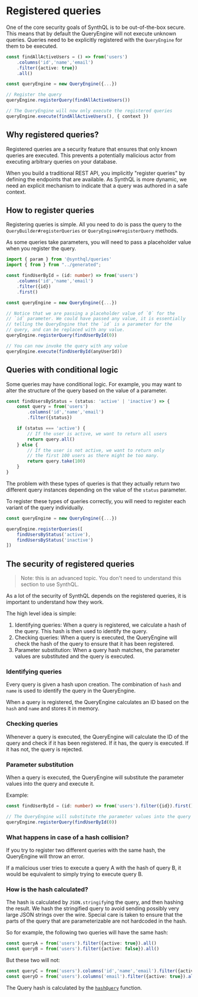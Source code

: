 # Registered queries

One of the core security goals of SynthQL is to be out-of-the-box secure. This means that by default the QueryEngine will not execute unknown queries. Queries need to be explicitly registered with the `QueryEngine` for them to be executed.

```ts
const findAllActiveUsers = () => from('users')
    .columns('id','name','email')
    .filter({active: true})
    .all()

const queryEngine = new QueryEngine({...})

// Register the query
queryEngine.registerQuery(findAllActiveUsers())

// The QueryEngine will now only execute the registered queries
queryEngine.execute(findAllActiveUsers(), { context })
```

## Why registered queries?

Registered queries are a security feature that ensures that only known queries are executed. This prevents a potentially malicious actor from executing arbitrary queries on your database.

When you build a traditional REST API, you implicitly "register queries" by defining the endpoints that are available. As SynthQL is more dynamic, we need an explicit mechanism to indicate that a query was authored in a safe context.

## How to register queries

Registering queries is simple. All you need to do is pass the query to the `QueryBuilder#registerQueries` or `QueryEngine#registerQuery` methods.

As some queries take parameters, you will need to pass a placeholder value when you register the query.

```ts
import { param } from '@synthql/queries'
import { from } from "../generated";

const findUserById = (id: number) => from('users')
    .columns('id','name','email')
    .filter({id})
    .first()

const queryEngine = new QueryEngine({...})

// Notice that we are passing a placeholder value of `0` for the 
// `id` parameter. We could have passed any value, it is essentially
// telling the QueryEngine that the `id` is a parameter for the
// query, and can be replaced with any value.
queryEngine.registerQuery(findUserById(0))

// You can now invoke the query with any value
queryEngine.execute(findUserById(anyUserId))
```

## Queries with conditional logic

Some queries may have conditional logic. For example, you may want to alter the structure of the query based on the value of a parameter.

```ts
const findUsersByStatus = (status: 'active' | 'inactive') => {
    const query = from('users')
        .columns('id','name','email')
        .filter({status})

    if (status === 'active') {
        // If the user is active, we want to return all users
        return query.all()
    } else {
        // If the user is not active, we want to return only 
        // the first 100 users as there might be too many.
        return query.take(100)
    }
}
```

The problem with these types of queries is that they actually return two different query instances depending on the value of the `status` parameter.

To register these types of queries correctly, you will need to register each variant of the query individually.

```ts
const queryEngine = new QueryEngine({...})

queryEngine.registerQueries([
    findUsersByStatus('active'),
    findUsersByStatus('inactive')
])
```

## The security of registered queries

> Note: this is an advanced topic. You don't need to understand this section to use SynthQL.

As a lot of the security of SynthQL depends on the registered queries, it is important to understand how they work.

The high level idea is simple: 

1. Identifying queries: When a query is registered, we calculate a hash of the query. This hash is then used to identify the query.
2. Checking queries: When a query is executed, the QueryEngine will check the hash of the query to ensure that it has been registered.
3. Parameter substitution: When a query hash matches, the parameter values are substituted and the query is executed.

### Identifying queries

Every query is given a hash upon creation. The combination of `hash` and `name` is used to identify the query in the QueryEngine.

When a query is registered, the QueryEngine calculates an ID based on the `hash` and `name` and stores it in memory.

### Checking queries

Whenever a query is executed, the QueryEngine will calculate the ID of the query and check if it has been registered. If it has, the query is executed. If it has not, the query is rejected.

### Parameter substitution

When a query is executed, the QueryEngine will substitute the parameter values into the query and execute it.

Example:

```ts
const findUserById = (id: number) => from('users').filter({id}).first()

// The QueryEngine will substitute the parameter values into the query and execute it.
queryEngine.registerQuery(findUserById(0))


```

### What happens in case of a hash collision?

If you try to register two different queries with the same hash, the QueryEngine will throw an error. 

If a malicious user tries to execute a query A with the hash of query B, it would be equivalent to simply trying to execute query B.

### How is the hash calculated?

The hash is calculated by `JSON.stringify`ing the query, and then hashing the result. We hash the stringified query to avoid sending possibly very large JSON strings over the wire. Special care is taken to ensure that the parts of the query that are parameterizable are not hardcoded in the hash.

So for example, the following two queries will have the same hash:

```ts
const queryA = from('users').filter({active: true}).all()
const queryB = from('users').filter({active: false}).all()
```

But these two will not:

```ts
const queryC = from('users').columns('id','name','email').filter({active: true}).all()
const queryD = from('users').columns('email').filter({active: true}).all()
```

The Query hash is calculated by the [`hashQuery`](https://github.com/synthql/SynthQL/blob/master/packages/queries/src/util/hashQuery.ts#L9) function. 

